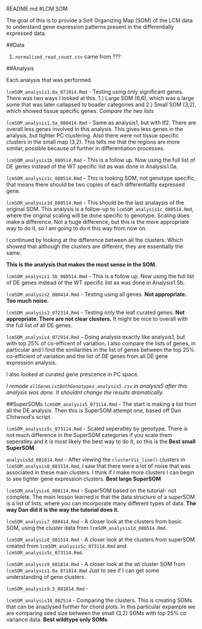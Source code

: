 README.md
#LCM SOM 

The goal of this is to provide a Self Organizing Map (SOM) of the LCM data to understand gene expression patterns present in the differentially expressed data.  

##Data

1. `normalized_read_count.csv` came from ???


##Analysis

Each analysis that was performed. 

`lcmSOM_analysis1.0a_071014.Rmd` - Testing using only significant genes. There was two ways I looked at this. 1.) Large SOM (6,6), which was a large some that was later callapsed to boader categories and 2.) Small SOM (3,2), which showed tissue specific genes.  *Compare the two lists*

`lcmSOM_analysis1.5a_080414.Rmd` - Same as analysis1, but with tf2. There are overall less genes involved in this analysis.  This gives less genes in the analysis, but tighter PC clustering.  Also there were not tissue specific clusters in the small map (3,2). This tells me that the regions are more similar, possible because of further in differentiation processes. 

`lcmSOM_analysis1b_080514.Rmd` - This is a follow up. Now using the full list of DE genes instead of the WT specific list as was done in Analysis1.0a. 

`lcmSOM_analysis1c_080514.Rmd` - This is looking SOM, not genotype specific, that means there should be two copies of each differentiatlly expressed gene. 

`lcmSOM_analysis1d_080514.Rmd` - This should be the last analaysis of the original SOM.  This analysis is a follow-up to `lcmSOM_analysis1c_080514.Rmd`, where the original scaling will be done specific to genotype.  Scaling does make a difference. Not a huge difference, but this is the more appropriate way to do it, so I am going to do it this way from now on. 

I continued by looking at the difference between all the clusters. Which showed that although the clusters are different, they are essentially the same. 

**This is the analysis that makes the most sense in the SOM.**

`lcmSOM_analysis1.5b_080514.Rmd` - This is a follow up. Now using the full list of DE genes instead of the WT specific list as was done in Analysis1.5b. 

`lcmSOM_analysis2_080414.Rmd` - Testing using all genes. **Not appropriate. Too much noise.**

`lcmSOM_analysis3_072314.Rmd` - Testing only the leaf curated genes. **Not appropriate.  There are not clear clusters.**  It might be nice to overall with the full list of all DE genes. 

`lcmSOM_analysis4_072914.Rmd` - Doing analysis exactly like analysis1, but with top 25% of co-efficent of variation. I also compare the lists of genes, in particular and I find the similarities in the list of genes between the top 25% co-efficient of variation and the list of DE genes from all DE gene expression analysis. 

I also looked at curated gene prescence in PC space.  

*I remade `allGeneListBothGenotypes_analysis5.csv` in analysis5 after this analysis was done.  It shouldnt change the results dramatically.* 

##SuperSOMs
`lcmSOM_analysis5_073114.Rmd` - The start is making a list from all the DE analysis. Then this is SuperSOM attempt one, based off Dan Chitwood's script. 

`lcmSOM_analysis5c_073114.Rmd` - Scaled seperatley by genotype. There is not much difference in the SuperSOM categories if you scale them seperatley and it is most likely the best way to do it, so this is the **Best small  SuperSOM**.

`analysis5d_081814.Rmd` - After viewing the `clusterVis_line()` clusters in `lcmSOM_analysis8_081514.Rmd`, I saw that there were a lot of noise that was associated in these main clusters.  I think if I make more clusters I can begin to see tighter gene expression clusters. **Best large SuperSOM**  

`lcmSOM_analysis6_080114.Rmd` - SuperSOM based on the tutorial- not complete.  The main lesson learned is that the data structure of a superSOM is a list of lists, where you can incorporate many different types of data.  **The way Dan did it is the way the tutorial does it.**

`lcmSOM_analysis7_080414.Rmd` - A closer look at the clusters from basic SOM, using the cluster data from `lcmSOM_analysis1d_080514.Rmd`.  

`lcmSOM_analysis8_081514.Rmd` - A closer look at the clusters from superSOM created from `lcmSOM_analysis5c_073114.Rmd` and `lcmSOM_analysis5c_073114.Rmd`.

`lcmSOM_analysis9_081814.Rmd` - A closer look at the wt cluster SOM from `lcmSOM_analysis1.0a_071014.Rmd` Just to see if I can get some understanding of gene clusters. 

`lcmSOM_analysis9.5_081814.Rmd` - 

`lcmSOM_analysis10_082514` - Comparing the clusters.  This is creating SOMs that can be anazlysed further for chord plots. In this particular expample we are comparing seed size between the small (3,2) SOMs with top 25% co variance data.  **Best wildtype only SOMs**




